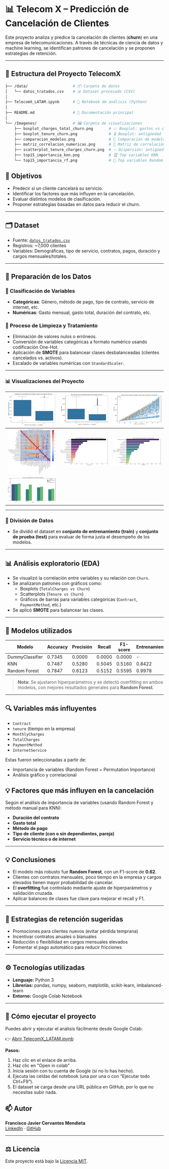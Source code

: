 # 📊 Telecom X – Predicción de Cancelación de Clientes

Este proyecto analiza y predice la cancelación de clientes (**churn**) en una empresa de telecomunicaciones. A través de técnicas de ciencia de datos y machine learning, se identifican patrones de cancelación y se proponen estrategias de retención.

---

## 📁 Estructura del Proyecto TelecomX  

```bash
├── /data/                    # 📦 Carpeta de datos
│   └── datos_tratados.csv    # 📊 Dataset procesado (CSV)
│
├── TelecomX_LATAM.ipynb      # 📓 Notebook de análisis (Python)
│
├── README.md                 # 📝 Documentación principal
│
└── /Imagenes/                # 🖼️ Carpeta de visualizaciones
    ├── boxplot_charges_total_churn.png       # 📈 Boxplot: gastos vs cancelación
    ├── boxplot_tenure_churn.png              # ⏳ Boxplot: antigüedad vs cancelación
    ├── comparacion_modelos.png               # 🤝 Comparación de modelos
    ├── matriz_correlacion_numericas.png      # 🔗 Matriz de correlación
    ├── scatterplot_tenure_charges_churn.png  # ✨ Dispersión: antigüedad vs gastos
    ├── top15_importancia_knn.png             # 🏆 Top variables KNN
    └── top15_importancia_rf.png              # 🥇 Top variables Random Forest

```


## 🎯 Objetivos

- Predecir si un cliente cancelará su servicio.
- Identificar los factores que más influyen en la cancelación.
- Evaluar distintos modelos de clasificación.
- Proponer estrategias basadas en datos para reducir el churn.

---

## 🗂️ Dataset

- Fuente: [`datos_tratados.csv`](https://raw.githubusercontent.com/Elavat9000/Challenge-ONE-Data-Science-Telecom-X-parte-2/refs/heads/main/Data/datos_tratados.csv)
- Registros: ~7,000 clientes
- Variables: Demográficas, tipo de servicio, contratos, pagos, duración y cargos mensuales/totales.

---
## 🔧 Preparación de los Datos

### 📌 Clasificación de Variables

- **Categóricas**: Género, método de pago, tipo de contrato, servicio de internet, etc.
- **Numéricas**: Gasto mensual, gasto total, duración del contrato, etc.
### 🧼 Proceso de Limpieza y Tratamiento

- Eliminación de valores nulos o erróneos.
- Conversión de variables categóricas a formato numérico usando codificación One-Hot.
- Aplicación de **SMOTE** para balancear clases desbalanceadas (clientes cancelados vs. activos).
- Escalado de variables numéricas con `StandardScaler`.

---
### 📊 Visualizaciones del Proyecto

| ![Tenure vs Churn](Imagenes/boxplot_tenure_churn.png "📦 Tenure vs Churn") | ![Total Charges vs Churn](Imagenes/boxplot_charges_total_churn.png "💰 Cargos Totales vs Churn") | ![Scatter Tenure vs Charges](Imagenes/scatterplot_tenure_charges_churn.png "📉 Dispersión Tenure - Charges") |
|:-------------------------------------------------------------------------:|:-----------------------------------------------------------------------------------------------:|:------------------------------------------------------------------------------------------------------------:|
| ![Matriz de Correlación](Imagenes/matriz_correlacion_numericas.png "🔗 Correlación") | ![Importancia KNN](Imagenes/top15_importancia_knn.png "🧠 KNN Importancia") | ![Importancia RF](Imagenes/top15_importancia_rf.png "🌲 Random Forest Importancia") |
| ![Comparación de Modelos](Imagenes/comparacion_modelos.png "📈 Comparación Modelos") |  |  |


---

### 🔀 División de Datos

- Se dividió el dataset en **conjunto de entrenamiento (train)** y **conjunto de prueba (test)** para evaluar de forma justa el desempeño de los modelos.

---

## 📊 Análisis exploratorio (EDA)

- Se visualizó la correlación entre variables y su relación con `Churn`.
- Se analizaron patrones con gráficos como:
  - Boxplots (`TotalCharges vs Churn`)
  - Scatterplots (`Tenure vs Churn`)
  - Gráficos de barras para variables categóricas (`Contract`, `PaymentMethod`, etc.)
- Se aplicó **SMOTE** para balancear las clases.

---

## 🤖 Modelos utilizados

| Modelo            | Accuracy | Precisión | Recall | F1-score | Entrenamiento |
|-------------------|----------|-----------|--------|----------|----------------|
| DummyClassifier   | 0.7345   | 0.0000    | 0.0000 | 0.0000   | -              |
| KNN               | 0.7487   | 0.5280    | 0.5045 | 0.5160   | 0.8422         |
| Random Forest     | 0.7847   | 0.6123    | 0.5152 | 0.5595   | 0.9978         |

> **Nota:** Se ajustaron hiperparámetros y se detectó overfitting en ambos modelos, con mejores resultados generales para **Random Forest**.

---

## 🔍 Variables más influyentes

- `Contract`
- `tenure` (tiempo en la empresa)
- `MonthlyCharges`
- `TotalCharges`
- `PaymentMethod`
- `InternetService`

Estas fueron seleccionadas a partir de:
- Importancia de variables (Random Forest + Permutation Importance)
- Análisis gráfico y correlacional


## 💡 Factores que más influyen en la cancelación

Según el análisis de importancia de variables (usando Random Forest y método manual para KNN):

- **Duración del contrato**
- **Gasto total**
- **Método de pago**
- **Tipo de cliente (con o sin dependientes, pareja)**
- **Servicio técnico o de internet**

---

## 💡 Conclusiones

- El modelo más robusto fue **Random Forest**, con un F1-score de **0.62**.
- Clientes con contratos mensuales, poco tiempo en la empresa y cargos elevados tienen mayor probabilidad de cancelar.
- El **overfitting** fue controlado mediante ajuste de hiperparámetros y validación cruzada.
- Aplicar balanceo de clases fue clave para mejorar el recall y F1.

---

## 🧠 Estrategias de retención sugeridas

- Promociones para clientes nuevos (evitar pérdida temprana)
- Incentivar contratos anuales o bianuales
- Reducción o flexibilidad en cargos mensuales elevados
- Fomentar el pago automático para reducir fricciones

---

## ⚙️ Tecnologías utilizadas

- **Lenguaje:** Python 3
- **Librerías:** pandas, numpy, seaborn, matplotlib, scikit-learn, imbalanced-learn
- **Entorno:** Google Colab Notebook

---

## 🚀 Cómo ejecutar el proyecto

Puedes abrir y ejecutar el análisis fácilmente desde Google Colab:

👉 [Abrir TelecomX_LATAM.ipynb](https://github.com/Elavat9000/Challenge-ONE-Data-Science-Telecom-X-parte-2/blob/main/Telecom_X_parte_2.ipynb)

**Pasos:**
1. Haz clic en el enlace de arriba.
2. Haz clic en "Open in colab"
3. Inicia sesión con tu cuenta de Google (si no lo has hecho).
4. Ejecuta las celdas del notebook (una por una o con “Ejecutar todo Ctrl+F9”).
5. El dataset se carga desde una URL pública en GitHub, por lo que no necesitas subir nada.

## 📫 Autor

**Francisco Javier Cervantes Mendieta**  
[LinkedIn](https://www.linkedin.com/in/francisco-javier-cervantes-mendieta-327575213/) · [GitHub](https://github.com/Elavat9000)

---

## ⚖️ Licencia

Este proyecto está bajo la [Licencia MIT](https://opensource.org/licenses/MIT).
